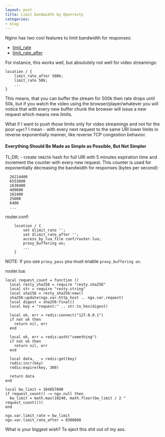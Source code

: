 ```yaml
---
layout: post
title: Limit bandwidth by Openresty
categories:
- blog
---
```


Nginx has two cool features to limit bandwidth for responses:
* [limit_rate](http://nginx.org/en/docs/http/ngx_http_core_module.html#limit_rate)
* [limit_rate_after](http://nginx.org/en/docs/http/ngx_http_core_module.html#limit_rate_after)

For instance, this works well, but absolutely not well for video streamings:

```
location / {
    limit_rate_after 500k;
    limit_rate 50k;
    ...
}
```

This means, that you can buffer the stream for 500k then rate drops until 50k, but if you watch the video using the browser/player/whatever you will notice that with every new buffer chunk the browser will issue a new request which means new limits.

What if I want to push those limits only for video streamings and not for the poor `wget`? I mean - with every next request to the same URI lower limits in reverse exponentially manner, like reverse TCP congestion behavior.

#### Everything Should Be Made as Simple as Possible, But Not Simpler

TL;DR; - create `SHA256` hash for full URI with 5 minutes expiration time and increment the counter with every new request. This counter is used for exponentially decreasing the bandwidth for responses (bytes per second):
```
  26214400
  6553600
  1638400
  409600
  102400
  25600
  6400
  ...
```
router.conf:
```
    location / {
        set $limit_rate '';
        set $limit_rate_after '';
        access_by_lua_file conf/router.lua;
        proxy_buffering on;
        ...
    }
```
NOTE: If you use `proxy_pass` you must enable `proxy_buffering on`. 

router.lua:
```
local request_count = function ()
  local resty_sha256 = require "resty.sha256"
  local str = require "resty.string"
  local sha256 = resty_sha256:new()
  sha256:update(ngx.var.http_host .. ngx.var.request)
  local digest = sha256:final()
  local key = "request:" .. str.to_hex(digest)

  local ok, err = redis:connect("127.0.0.1")
  if not ok then
    return nil, err
  end

  local ok, err = redis:auth("something")
  if not ok then
    return nil, err
  end

  local data, _ = redis:get(key)
  redis:incr(key)
  redis:expire(key, 300)

  return data
end

local bw_limit = 104857600
if request_count() ~= ngx.null then
  bw_limit = math.max(10240, math.floor(bw_limit / 2 ^ request_count()))
end

ngx.var.limit_rate = bw_limit
ngx.var.limit_rate_after = 8388608
```


What is your biggest wish? To eject this shit out of my ass. 
